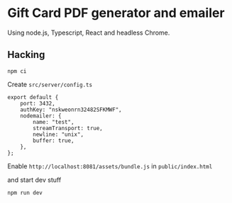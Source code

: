 # Gift Card PDF generator and emailer

Using node.js, Typescript, React and headless Chrome.

## Hacking

```
npm ci
```

Create `src/server/config.ts`

```tsx
export default {
    port: 3432,
    authKey: "nskweonrn32482SFKMWF",
    nodemailer: {
        name: "test",
        streamTransport: true,
        newline: "unix",
        buffer: true,
    },
};
```

Enable `http://localhost:8081/assets/bundle.js` in `public/index.html`

and start dev stuff

```
npm run dev
```
